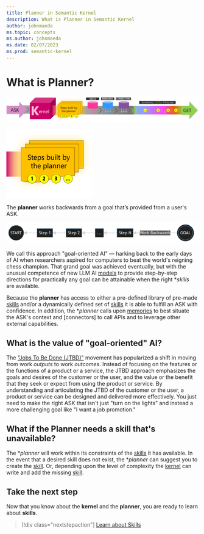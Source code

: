 ```yaml
---
title: Planner in Semantic Kernel
description: What is Planner in Semantic Kernel
author: johnmaeda
ms.topic: concepts
ms.author: johnmaeda
ms.date: 02/07/2023
ms.prod: semantic-kernel
---
```


# What is Planner?

![Journey of an ask to a get in Semantic Kernel visualized as phases as annotated immediately below](../media/fullview.png)

![](../media/plannersm.png)

The **planner** works backwards from a goal that’s provided from a user's ASK. 

![](../media/goaloriented.png)

We call this approach "goal-oriented AI" — harking back to the early days of AI when researchers aspired for computers to beat the world's reigning chess champion. That grand goal was achieved eventually, but with the unusual competence of new LLM AI [models](/semantic-kernel/concepts-ai/models) to provide step-by-step directions for practically any goal can be attainable when the right **skills* are available. 

Because the **planner** has access to either a pre-defined library of pre-made [skills](/semantic-kernel/concepts-sk/skills) and/or a dynamically defined set of [skills](/semantic-kernel/concepts-sk/skills) it is able to fulfill an ASK with confidence. In addition, the **planner* calls upon [memories](/semantic-kernel/concepts-sk/memories) to best situate the ASK's context and [connectors] to call APIs and to leverage other external capabilities.

## What is the value of "goal-oriented" AI?

The ["Jobs To Be Done (JTBD)"](https://hbr.org/2016/09/know-your-customers-jobs-to-be-done) movement has popularized a shift in moving from work _outputs_ to work _outcomes_. Instead of focusing on the features or the functions of a product or a service, the JTBD approach emphasizes the goals and desires of the customer or the user, and the value or the benefit that they seek or expect from using the product or service. By understanding and articulating the JTBD of the customer or the user, a product or service can be designed and delivered more effectively. You just need to make the right ASK that isn't just "turn on the lights" and instead a more challenging goal like "I want a job promotion."

## What if the Planner needs a skill that's unavailable?

The **planner* will work within its constraints of the [skills](/semantic-kernel/concepts-sk/skills) it has available. In the event that a desired skill does not exist, the **planner* can suggest you to create the [skill](/semantic-kernel/concepts-sk/skills). Or, depending upon the level of complexity the [kernel](/semantic-kernel/concepts-sk/kernel) can write and add the missing [skill](/semantic-kernel/concepts-sk/skills). 

## Take the next step

Now that you know about the **kernel** and the **planner**, you are ready to learn about **skills**.

> [!div class="nextstepaction"]
> [Learn about Skills](skills.md)
